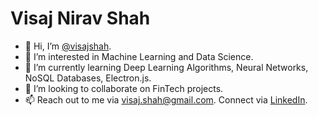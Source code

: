 # Visaj Nirav Shah

- 👋 Hi, I’m [@visajshah](https://github.com/visajshah).
- 👀 I’m interested in Machine Learning and Data Science.
- 🌱 I’m currently learning Deep Learning Algorithms, Neural Networks, NoSQL Databases, Electron.js.
- 💞️ I’m looking to collaborate on FinTech projects.
- 📫 Reach out to me via visaj.shah@gmail.com. Connect via [LinkedIn](https://linkedin.com/in/visaj-shah).

<!---
visajshah/visajshah is a ✨ special ✨ repository because its `README.md` (this file) appears on your GitHub profile.
You can click the Preview link to take a look at your changes.
--->
